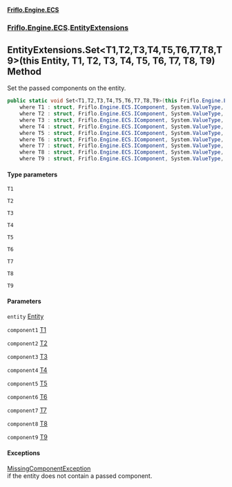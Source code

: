 #### [Friflo.Engine.ECS](index.md 'index')
### [Friflo.Engine.ECS](Friflo.Engine.ECS.md 'Friflo.Engine.ECS').[EntityExtensions](EntityExtensions.md 'Friflo.Engine.ECS.EntityExtensions')

## EntityExtensions.Set<T1,T2,T3,T4,T5,T6,T7,T8,T9>(this Entity, T1, T2, T3, T4, T5, T6, T7, T8, T9) Method

Set the passed components on the entity.

```csharp
public static void Set<T1,T2,T3,T4,T5,T6,T7,T8,T9>(this Friflo.Engine.ECS.Entity entity, in T1 component1, in T2 component2, in T3 component3, in T4 component4, in T5 component5, in T6 component6, in T7 component7, in T8 component8, in T9 component9)
    where T1 : struct, Friflo.Engine.ECS.IComponent, System.ValueType, System.ValueType
    where T2 : struct, Friflo.Engine.ECS.IComponent, System.ValueType, System.ValueType
    where T3 : struct, Friflo.Engine.ECS.IComponent, System.ValueType, System.ValueType
    where T4 : struct, Friflo.Engine.ECS.IComponent, System.ValueType, System.ValueType
    where T5 : struct, Friflo.Engine.ECS.IComponent, System.ValueType, System.ValueType
    where T6 : struct, Friflo.Engine.ECS.IComponent, System.ValueType, System.ValueType
    where T7 : struct, Friflo.Engine.ECS.IComponent, System.ValueType, System.ValueType
    where T8 : struct, Friflo.Engine.ECS.IComponent, System.ValueType, System.ValueType
    where T9 : struct, Friflo.Engine.ECS.IComponent, System.ValueType, System.ValueType;
```
#### Type parameters

<a name='Friflo.Engine.ECS.EntityExtensions.Set_T1,T2,T3,T4,T5,T6,T7,T8,T9_(thisFriflo.Engine.ECS.Entity,T1,T2,T3,T4,T5,T6,T7,T8,T9).T1'></a>

`T1`

<a name='Friflo.Engine.ECS.EntityExtensions.Set_T1,T2,T3,T4,T5,T6,T7,T8,T9_(thisFriflo.Engine.ECS.Entity,T1,T2,T3,T4,T5,T6,T7,T8,T9).T2'></a>

`T2`

<a name='Friflo.Engine.ECS.EntityExtensions.Set_T1,T2,T3,T4,T5,T6,T7,T8,T9_(thisFriflo.Engine.ECS.Entity,T1,T2,T3,T4,T5,T6,T7,T8,T9).T3'></a>

`T3`

<a name='Friflo.Engine.ECS.EntityExtensions.Set_T1,T2,T3,T4,T5,T6,T7,T8,T9_(thisFriflo.Engine.ECS.Entity,T1,T2,T3,T4,T5,T6,T7,T8,T9).T4'></a>

`T4`

<a name='Friflo.Engine.ECS.EntityExtensions.Set_T1,T2,T3,T4,T5,T6,T7,T8,T9_(thisFriflo.Engine.ECS.Entity,T1,T2,T3,T4,T5,T6,T7,T8,T9).T5'></a>

`T5`

<a name='Friflo.Engine.ECS.EntityExtensions.Set_T1,T2,T3,T4,T5,T6,T7,T8,T9_(thisFriflo.Engine.ECS.Entity,T1,T2,T3,T4,T5,T6,T7,T8,T9).T6'></a>

`T6`

<a name='Friflo.Engine.ECS.EntityExtensions.Set_T1,T2,T3,T4,T5,T6,T7,T8,T9_(thisFriflo.Engine.ECS.Entity,T1,T2,T3,T4,T5,T6,T7,T8,T9).T7'></a>

`T7`

<a name='Friflo.Engine.ECS.EntityExtensions.Set_T1,T2,T3,T4,T5,T6,T7,T8,T9_(thisFriflo.Engine.ECS.Entity,T1,T2,T3,T4,T5,T6,T7,T8,T9).T8'></a>

`T8`

<a name='Friflo.Engine.ECS.EntityExtensions.Set_T1,T2,T3,T4,T5,T6,T7,T8,T9_(thisFriflo.Engine.ECS.Entity,T1,T2,T3,T4,T5,T6,T7,T8,T9).T9'></a>

`T9`
#### Parameters

<a name='Friflo.Engine.ECS.EntityExtensions.Set_T1,T2,T3,T4,T5,T6,T7,T8,T9_(thisFriflo.Engine.ECS.Entity,T1,T2,T3,T4,T5,T6,T7,T8,T9).entity'></a>

`entity` [Entity](Entity.md 'Friflo.Engine.ECS.Entity')

<a name='Friflo.Engine.ECS.EntityExtensions.Set_T1,T2,T3,T4,T5,T6,T7,T8,T9_(thisFriflo.Engine.ECS.Entity,T1,T2,T3,T4,T5,T6,T7,T8,T9).component1'></a>

`component1` [T1](EntityExtensions.Set_T1,T2,T3,T4,T5,T6,T7,T8,T9_(thisEntity,T1,T2,T3,T4,T5,T6,T7,T8,T9).md#Friflo.Engine.ECS.EntityExtensions.Set_T1,T2,T3,T4,T5,T6,T7,T8,T9_(thisFriflo.Engine.ECS.Entity,T1,T2,T3,T4,T5,T6,T7,T8,T9).T1 'Friflo.Engine.ECS.EntityExtensions.Set<T1,T2,T3,T4,T5,T6,T7,T8,T9>(this Friflo.Engine.ECS.Entity, T1, T2, T3, T4, T5, T6, T7, T8, T9).T1')

<a name='Friflo.Engine.ECS.EntityExtensions.Set_T1,T2,T3,T4,T5,T6,T7,T8,T9_(thisFriflo.Engine.ECS.Entity,T1,T2,T3,T4,T5,T6,T7,T8,T9).component2'></a>

`component2` [T2](EntityExtensions.Set_T1,T2,T3,T4,T5,T6,T7,T8,T9_(thisEntity,T1,T2,T3,T4,T5,T6,T7,T8,T9).md#Friflo.Engine.ECS.EntityExtensions.Set_T1,T2,T3,T4,T5,T6,T7,T8,T9_(thisFriflo.Engine.ECS.Entity,T1,T2,T3,T4,T5,T6,T7,T8,T9).T2 'Friflo.Engine.ECS.EntityExtensions.Set<T1,T2,T3,T4,T5,T6,T7,T8,T9>(this Friflo.Engine.ECS.Entity, T1, T2, T3, T4, T5, T6, T7, T8, T9).T2')

<a name='Friflo.Engine.ECS.EntityExtensions.Set_T1,T2,T3,T4,T5,T6,T7,T8,T9_(thisFriflo.Engine.ECS.Entity,T1,T2,T3,T4,T5,T6,T7,T8,T9).component3'></a>

`component3` [T3](EntityExtensions.Set_T1,T2,T3,T4,T5,T6,T7,T8,T9_(thisEntity,T1,T2,T3,T4,T5,T6,T7,T8,T9).md#Friflo.Engine.ECS.EntityExtensions.Set_T1,T2,T3,T4,T5,T6,T7,T8,T9_(thisFriflo.Engine.ECS.Entity,T1,T2,T3,T4,T5,T6,T7,T8,T9).T3 'Friflo.Engine.ECS.EntityExtensions.Set<T1,T2,T3,T4,T5,T6,T7,T8,T9>(this Friflo.Engine.ECS.Entity, T1, T2, T3, T4, T5, T6, T7, T8, T9).T3')

<a name='Friflo.Engine.ECS.EntityExtensions.Set_T1,T2,T3,T4,T5,T6,T7,T8,T9_(thisFriflo.Engine.ECS.Entity,T1,T2,T3,T4,T5,T6,T7,T8,T9).component4'></a>

`component4` [T4](EntityExtensions.Set_T1,T2,T3,T4,T5,T6,T7,T8,T9_(thisEntity,T1,T2,T3,T4,T5,T6,T7,T8,T9).md#Friflo.Engine.ECS.EntityExtensions.Set_T1,T2,T3,T4,T5,T6,T7,T8,T9_(thisFriflo.Engine.ECS.Entity,T1,T2,T3,T4,T5,T6,T7,T8,T9).T4 'Friflo.Engine.ECS.EntityExtensions.Set<T1,T2,T3,T4,T5,T6,T7,T8,T9>(this Friflo.Engine.ECS.Entity, T1, T2, T3, T4, T5, T6, T7, T8, T9).T4')

<a name='Friflo.Engine.ECS.EntityExtensions.Set_T1,T2,T3,T4,T5,T6,T7,T8,T9_(thisFriflo.Engine.ECS.Entity,T1,T2,T3,T4,T5,T6,T7,T8,T9).component5'></a>

`component5` [T5](EntityExtensions.Set_T1,T2,T3,T4,T5,T6,T7,T8,T9_(thisEntity,T1,T2,T3,T4,T5,T6,T7,T8,T9).md#Friflo.Engine.ECS.EntityExtensions.Set_T1,T2,T3,T4,T5,T6,T7,T8,T9_(thisFriflo.Engine.ECS.Entity,T1,T2,T3,T4,T5,T6,T7,T8,T9).T5 'Friflo.Engine.ECS.EntityExtensions.Set<T1,T2,T3,T4,T5,T6,T7,T8,T9>(this Friflo.Engine.ECS.Entity, T1, T2, T3, T4, T5, T6, T7, T8, T9).T5')

<a name='Friflo.Engine.ECS.EntityExtensions.Set_T1,T2,T3,T4,T5,T6,T7,T8,T9_(thisFriflo.Engine.ECS.Entity,T1,T2,T3,T4,T5,T6,T7,T8,T9).component6'></a>

`component6` [T6](EntityExtensions.Set_T1,T2,T3,T4,T5,T6,T7,T8,T9_(thisEntity,T1,T2,T3,T4,T5,T6,T7,T8,T9).md#Friflo.Engine.ECS.EntityExtensions.Set_T1,T2,T3,T4,T5,T6,T7,T8,T9_(thisFriflo.Engine.ECS.Entity,T1,T2,T3,T4,T5,T6,T7,T8,T9).T6 'Friflo.Engine.ECS.EntityExtensions.Set<T1,T2,T3,T4,T5,T6,T7,T8,T9>(this Friflo.Engine.ECS.Entity, T1, T2, T3, T4, T5, T6, T7, T8, T9).T6')

<a name='Friflo.Engine.ECS.EntityExtensions.Set_T1,T2,T3,T4,T5,T6,T7,T8,T9_(thisFriflo.Engine.ECS.Entity,T1,T2,T3,T4,T5,T6,T7,T8,T9).component7'></a>

`component7` [T7](EntityExtensions.Set_T1,T2,T3,T4,T5,T6,T7,T8,T9_(thisEntity,T1,T2,T3,T4,T5,T6,T7,T8,T9).md#Friflo.Engine.ECS.EntityExtensions.Set_T1,T2,T3,T4,T5,T6,T7,T8,T9_(thisFriflo.Engine.ECS.Entity,T1,T2,T3,T4,T5,T6,T7,T8,T9).T7 'Friflo.Engine.ECS.EntityExtensions.Set<T1,T2,T3,T4,T5,T6,T7,T8,T9>(this Friflo.Engine.ECS.Entity, T1, T2, T3, T4, T5, T6, T7, T8, T9).T7')

<a name='Friflo.Engine.ECS.EntityExtensions.Set_T1,T2,T3,T4,T5,T6,T7,T8,T9_(thisFriflo.Engine.ECS.Entity,T1,T2,T3,T4,T5,T6,T7,T8,T9).component8'></a>

`component8` [T8](EntityExtensions.Set_T1,T2,T3,T4,T5,T6,T7,T8,T9_(thisEntity,T1,T2,T3,T4,T5,T6,T7,T8,T9).md#Friflo.Engine.ECS.EntityExtensions.Set_T1,T2,T3,T4,T5,T6,T7,T8,T9_(thisFriflo.Engine.ECS.Entity,T1,T2,T3,T4,T5,T6,T7,T8,T9).T8 'Friflo.Engine.ECS.EntityExtensions.Set<T1,T2,T3,T4,T5,T6,T7,T8,T9>(this Friflo.Engine.ECS.Entity, T1, T2, T3, T4, T5, T6, T7, T8, T9).T8')

<a name='Friflo.Engine.ECS.EntityExtensions.Set_T1,T2,T3,T4,T5,T6,T7,T8,T9_(thisFriflo.Engine.ECS.Entity,T1,T2,T3,T4,T5,T6,T7,T8,T9).component9'></a>

`component9` [T9](EntityExtensions.Set_T1,T2,T3,T4,T5,T6,T7,T8,T9_(thisEntity,T1,T2,T3,T4,T5,T6,T7,T8,T9).md#Friflo.Engine.ECS.EntityExtensions.Set_T1,T2,T3,T4,T5,T6,T7,T8,T9_(thisFriflo.Engine.ECS.Entity,T1,T2,T3,T4,T5,T6,T7,T8,T9).T9 'Friflo.Engine.ECS.EntityExtensions.Set<T1,T2,T3,T4,T5,T6,T7,T8,T9>(this Friflo.Engine.ECS.Entity, T1, T2, T3, T4, T5, T6, T7, T8, T9).T9')

#### Exceptions

[MissingComponentException](MissingComponentException.md 'Friflo.Engine.ECS.MissingComponentException')  
if the entity does not contain a passed component.
